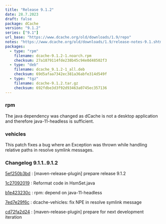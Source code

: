 ```yaml
---
title: "Release 9.1.2"
date: 28.7.2023
draft: false
package: dCache
version: "9.1.2"
series: ["9.1"]
url_base: "https://www.dcache.org/old/downloads/1.9/repo"
notes: "https://www.dcache.org/old/downloads/1.9/release-notes-9.1.shtml"
packages:
  - type: "rpm"
    filename: dcache-9.1.2-1.noarch.rpm
    checksum: 27a1879114fde238b45c94e0d48502f3
  - type: "deb"
    filename: dcache_9.1.2-1_all.deb
    checksum: 69d5afaa7342ec381a36abfe314d549f
  - type: "tgz"
    filename: dcache-9.1.2.tar.gz
    checksum: 692fdbe3d3f92d93463a0745ec357136
---
```


### rpm

The java dependency was changed as dCache is not a desktop application and therefore java-11-headless is sufficient.

### vehicles

This patch fixes a bug where an Exception was thrown while handling relative paths in resolve symlink messages.


### Changelog 9.1.1..9.1.2

<!-- git log 9.1.1..9.1.2 -no-merges -format='[%h](https://github.com/dcache/dcache/commit/%H)%n:   %s%n' -->

[5ef250b3bd](https://github.com/dcache/dcache/commit/5ef250b3bd1153e98d64ba9f9e310b98ec67160b)
:   [maven-release-plugin] prepare release 9.1.2

[1c27092019](https://github.com/dcache/dcache/commit/1c27092019675dd4e7f6f81ab7c47ada12e61bc4)
:   Reformat code in HsmSet.java

[b1e423230c](https://github.com/dcache/dcache/commit/b1e423230c5aae2276482fca1446f1ce14744ef5)
:   rpm: depend on java-11-headless

[7ed7e29f6c](https://github.com/dcache/dcache/commit/7ed7e29f6c210e09905d549f099d6ce5a84f67ec)
:   dcache-vehicles:  fix NPE in resolve symlink message

[cd72fa2d24](https://github.com/dcache/dcache/commit/cd72fa2d24534f617e164ac8845d4881fa3ad052)
:   [maven-release-plugin] prepare for next development iteration

